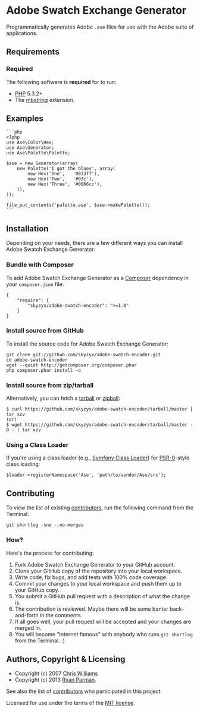 # Adobe Swatch Exchange Generator

Programmatically generates Adobe `.ase` files for use with the Adobe suite of applications.

## Requirements
### Required
The following software is **required** for  to run:

* [PHP](http://php.net) 5.3.2+
* The [mbstring](http://php.net/manual/en/book.mbstring.php) extension.


## Examples

	```php
	<?php
	use Ase\Color\Hex;
	use Ase\Generator;
	use Ase\Palette\Palette;

	$ase = new Generator(array(
		new Palette('I got the blues', array(
			new Hex('One',   '0033ff'),
			new Hex('Two',   '#03c'),
			new Hex('Three', '#0066cc'),
		)),
	));

	file_put_contents('palette.ase', $ase->makePalette());
	```


## Installation
Depending on your needs, there are a few different ways you can install Adobe Swatch Exchange Generator:

### Bundle with Composer
To add Adobe Swatch Exchange Generator as a [Composer](https://github.com/composer/composer) dependency in your `composer.json` file:

	{
		"require": {
			"skyzyx/adobe-swatch-encoder": ">=1.0"
		}
	}

### Install source from GitHub
To install the source code for Adobe Swatch Exchange Generator:

	git clone git://github.com/skyzyx/adobe-swatch-encoder.git
	cd adobe-swatch-encoder
	wget --quiet http://getcomposer.org/composer.phar
	php composer.phar install -o

### Install source from zip/tarball
Alternatively, you can fetch a [tarball](https://github.com/skyzyx/adobe-swatch-encoder/tarball/master) or [zipball](https://github.com/skyzyx/adobe-swatch-encoder/zipball/master):

    $ curl https://github.com/skyzyx/adobe-swatch-encoder/tarball/master | tar xzv
    (or)
    $ wget https://github.com/skyzyx/adobe-swatch-encoder/tarball/master -O - | tar xzv

### Using a Class Loader
If you're using a class loader (e.g., [Symfony Class Loader](https://github.com/symfony/ClassLoader)) for [PSR-0](https://github.com/php-fig/fig-standards/blob/master/accepted/PSR-0.md)-style class loading:

	$loader->registerNamespace('Ase', 'path/to/vendor/Ase/src');


## Contributing
To view the list of existing [contributors](/skyzyx/adobe-swatch-encoder/contributors), run the following command from the Terminal:

	git shortlog -sne --no-merges

### How?
Here's the process for contributing:

1. Fork Adobe Swatch Exchange Generator to your GitHub account.
2. Clone your GitHub copy of the repository into your local workspace.
3. Write code, fix bugs, and add tests with 100% code coverage.
4. Commit your changes to your local workspace and push them up to your GitHub copy.
5. You submit a GitHub pull request with a description of what the change is.
6. The contribution is reviewed. Maybe there will be some banter back-and-forth in the comments.
7. If all goes well, your pull request will be accepted and your changes are merged in.
8. You will become "Internet famous" with anybody who runs `git shortlog` from the Terminal. :)


## Authors, Copyright & Licensing

* Copyright (c) 2007 [Chris Williams](http://www.colourlovers.com)
* Copyright (c) 2013 [Ryan Parman](http://ryanparman.com).

See also the list of [contributors](/skyzyx/adobe-swatch-encoder/contributors) who participated in this project.

Licensed for use under the terms of the [MIT license](http://www.opensource.org/licenses/mit-license.php).
